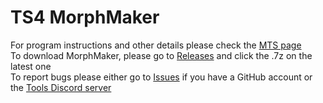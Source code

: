 # TS4 MorphMaker

For program instructions and other details please check the [MTS page](https://modthesims.info/d/613061/ts4-morphmaker-updated-to-v4-5-2-on-4-19-2023.html)\
To download MorphMaker, please go to [Releases](https://github.com/CmarNYC-Tools/TS4MorphMaker/releases) and click the .7z on the latest one\
To report bugs please either go to [Issues](https://github.com/CmarNYC-Tools/TS4MorphMaker/issues) if you have a GitHub account or the [Tools Discord server](https://discord.gg/TcAxhT6ayM)

